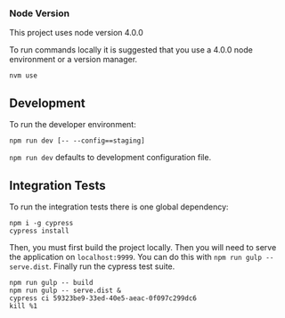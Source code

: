 ### Node Version

This project uses node version 4.0.0

To run commands locally it is suggested that you use a 4.0.0 node environment or a version manager.

```
nvm use
```

## Development

To run the developer environment:

```
npm run dev [-- --config==staging]
```

`npm run dev` defaults to development configuration file.

## Integration Tests

To run the integration tests there is one global dependency:

```
npm i -g cypress
cypress install
```

Then, you must first build the project locally.
Then you will need to serve the application on `localhost:9999`. You can do this with `npm run gulp -- serve.dist`.
Finally run the cypress test suite.

```
npm run gulp -- build
npm run gulp -- serve.dist &
cypress ci 59323be9-33ed-40e5-aeac-0f097c299dc6
kill %1
```